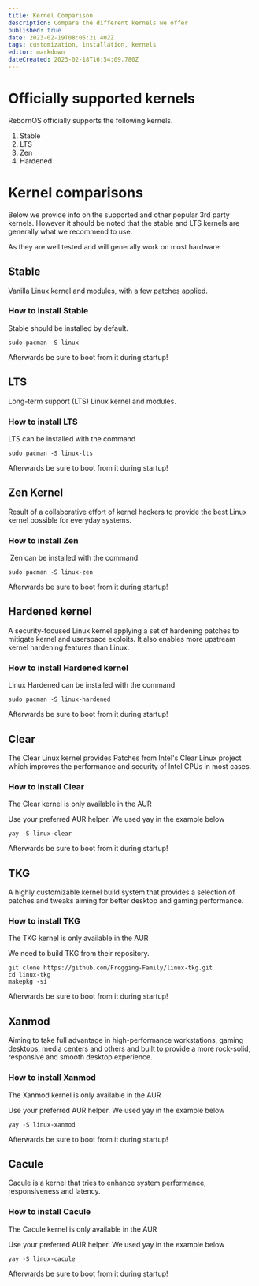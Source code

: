 ```yaml
---
title: Kernel Comparison
description: Compare the different kernels we offer
published: true
date: 2023-02-19T08:05:21.402Z
tags: customization, installation, kernels
editor: markdown
dateCreated: 2023-02-18T16:54:09.780Z
---
```


# Officially supported kernels 

RebornOS officially supports the following kernels.

1.  Stable
2.  LTS
3.  Zen
4.  Hardened

# Kernel comparisons 

Below we provide info on the supported and other popular 3rd party kernels. However it should be noted that the stable and LTS kernels are generally what we recommend to use.

As they are well tested and will generally work on most hardware.

## Stable

Vanilla Linux kernel and modules, with a few patches applied.

### How to install Stable

Stable should be installed by default.

```plaintext
sudo pacman -S linux
```

Afterwards be sure to boot from it during startup!

## LTS

Long-term support (LTS) Linux kernel and modules.

### How to install LTS

LTS can be installed with the command

```plaintext
sudo pacman -S linux-lts
```

Afterwards be sure to boot from it during startup!

## Zen Kernel

Result of a collaborative effort of kernel hackers to provide the best Linux kernel possible for everyday systems.

### How to install Zen

 Zen can be installed with the command

```plaintext
sudo pacman -S linux-zen
```

Afterwards be sure to boot from it during startup!

## Hardened kernel

A security-focused Linux kernel applying a set of hardening patches to mitigate kernel and userspace exploits. It also enables more upstream kernel hardening features than Linux.

### How to install Hardened kernel

Linux Hardened can be installed with the command

```plaintext
sudo pacman -S linux-hardened
```

Afterwards be sure to boot from it during startup!

## Clear

The Clear Linux kernel provides Patches from Intel's Clear Linux project which improves the performance and security of Intel CPUs in most cases.

### How to install Clear

The Clear kernel is only available in the AUR

Use your preferred AUR helper. We used yay in the example below

```plaintext
yay -S linux-clear
```

Afterwards be sure to boot from it during startup!

## TKG

A highly customizable kernel build system that provides a selection of patches and tweaks aiming for better desktop and gaming performance.

### How to install TKG

The TKG kernel is only available in the AUR

We need to build TKG from their repository.

```plaintext
git clone https://github.com/Frogging-Family/linux-tkg.git
cd linux-tkg
makepkg -si
```

Afterwards be sure to boot from it during startup!

## Xanmod

Aiming to take full advantage in high-performance workstations, gaming desktops, media centers and others and built to provide a more rock-solid, responsive and smooth desktop experience.

### How to install Xanmod

The Xanmod kernel is only available in the AUR

Use your preferred AUR helper. We used yay in the example below

```plaintext
yay -S linux-xanmod
```

Afterwards be sure to boot from it during startup!

## Cacule

Cacule is a kernel that tries to enhance system performance, responsiveness and latency.

### How to install Cacule

The Cacule kernel is only available in the AUR

Use your preferred AUR helper. We used yay in the example below

```
yay -S linux-cacule
```

Afterwards be sure to boot from it during startup!